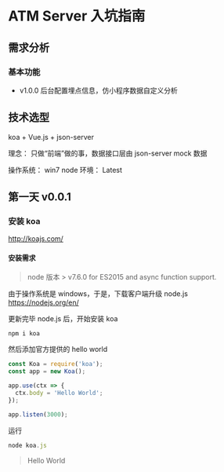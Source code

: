 # ATM Server 入坑指南 

## 需求分析

### 基本功能

- v1.0.0 后台配置埋点信息，仿小程序数据自定义分析

## 技术选型

koa + Vue.js + json-server 

理念： 只做“前端”做的事，数据接口层由 json-server mock 数据

操作系统： win7
node 环境： Latest

## 第一天 v0.0.1

### 安装 koa

http://koajs.com/

#### 安装需求

> node 版本 > v7.6.0  for ES2015 and async function support.

由于操作系统是 windows，于是，下载客户端升级 node.js https://nodejs.org/en/ 

更新完毕 node.js 后，开始安装 koa

```  javascript
npm i koa 
```

然后添加官方提供的 hello world

``` javascript
const Koa = require('koa');
const app = new Koa();

app.use(ctx => {
  ctx.body = 'Hello World';
});

app.listen(3000);
```

运行 

``` javascript
node koa.js
```

> Hello World 

